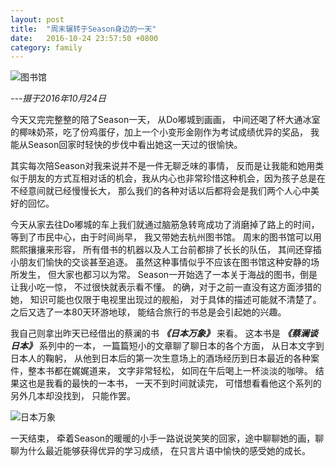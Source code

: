 ```yaml
---
layout: post
title:  "周末辗转于Season身边的一天"
date:   2016-10-24 23:57:50 +0800
category: family
---
```


![图书馆](https://c8.staticflickr.com/6/5463/30516019775_02a97cb3c7_k.jpg)

*---摄于2016年10月24日*

今天又完完整整的陪了Season一天， 从Do嘟城到画画， 中间还喝了杯大通冰室的椰味奶茶，吃了份鸡蛋仔，加上一个小变形金刚作为考试成绩优异的奖品， 我能从Season回家时轻快的步伐中看出她这一天过的很愉快。 

其实每次陪Season对我来说并不是一件无聊乏味的事情， 反而是让我能和她用类似于朋友的方式互相对话的机会，我从内心也非常珍惜这种机会，因为孩子总是在不经意间就已经慢慢长大， 那么我们的各种对话以后都将会是我们两个人心中美好的回忆。  

今天从家去往Do嘟城的车上我们就通过脑筋急转弯成功了消磨掉了路上的时间， 等到了市民中心，由于时间尚早， 我又带她去杭州图书馆。 周末的图书馆可以用熙熙攘攘来形容， 所有借书的机器以及人工台前都排了长长的队伍， 其间还穿插小朋友们愉快的交谈甚至追逐。 虽然这种事情似乎不应该在图书馆这种安静的场所发生， 但大家也都习以为常。 Season一开始选了一本关于海战的图书，倒是让我小吃一惊， 不过很快就表示看不懂。 的确，对于之前一直没有这方面涉猎的她， 知识可能也仅限于电视里出现过的舰船， 对于具体的描述可能就不清楚了。  之后又选了一本80天环游地球， 能结合旅行的书总是会引起她的兴趣。 

我自己则拿出昨天已经借出的蔡澜的书 ***《日本万象》*** 来看。  这本书是 ***《蔡澜谈日本》*** 系列中的一本， 一篇篇短小的文章聊了聊日本的各个方面， 从日本文字到日本人的鞠躬， 从他到日本后的第一次生意场上的酒场经历到日本最近的各种案件，整本书都在娓娓道来， 文字非常轻松， 如同在午后喝上一杯淡淡的咖啡。 结果这也是我看的最快的一本书， 一天不到时间就读完， 可惜想看看他这个系列的另外几本却没找到， 只能作罢。 

![日本万象](http://a4.att.hudong.com/65/32/01200000028725134440322788775.jpg)

一天结束， 牵着Season的暖暖的小手一路说说笑笑的回家，途中聊聊她的画，聊聊为什么最近能够获得优异的学习成绩， 在只言片语中愉快的感受她的成长。 



